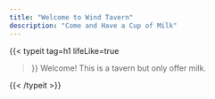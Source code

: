 ```yaml
---
title: "Welcome to Wind Tavern"
description: "Come and Have a Cup of Milk"
---
```


{{< typeit 
  tag=h1
  lifeLike=true
>}}
Welcome! This is a tavern but only offer milk.

{{< /typeit >}}
